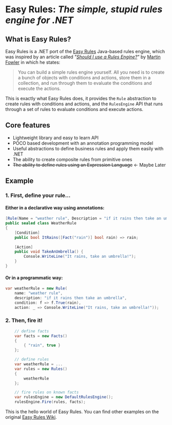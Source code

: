 ﻿
# Easy Rules: *The simple, stupid rules engine for .NET*

## What is Easy Rules?

Easy Rules is a .NET port of the [Easy Rules](https://github.com/j-easy/easy-rules) Java-based rules engine, which was inspired by an article called *"[Should I use a Rules Engine?](http://martinfowler.com/bliki/RulesEngine.html)"* by [Martin Fowler](http://martinfowler.com/) in which he states:

> You can build a simple rules engine yourself. All you need is to create a bunch of objects with conditions and actions, store them in a collection, and run through them to evaluate the conditions and execute the actions.

This is exactly what Easy Rules does, it provides the `Rule` abstraction to create rules with conditions and actions, and the `RulesEngine` API that runs through a set of rules to evaluate conditions and execute actions.

## Core features

 * Lightweight library and easy to learn API
 * POCO based development with an annotation programming model
 * Useful abstractions to define business rules and apply them easily with .NET
 * The ability to create composite rules from primitive ones
 * ~~The ability to define rules using an Expression Language~~ <- Maybe Later

 ## Example

### 1. First, define your rule...

#### Either in a declarative way using annotations:

```c#
[Rule(Name = "weather rule", Description = "if it rains then take an umbrella")]
public sealed class WeatherRule
{
    [Condition]
    public bool ItRains([Fact("rain")] bool rain) => rain;
    
    [Action]
    public void TakeAnUmbrella() {
        Console.WriteLine("It rains, take an umbrella!");
    }
}
```

#### Or in a programmatic way:

```c#
var weatherRule = new Rule(
    name: "weather rule",
    description: "if it rains then take an umbrella",
    condition: f => f.True(rain),
    action: _ => Console.WriteLine("It rains, take an umbrella!"));
```

### 2. Then, fire it!

```c#
    // define facts
    var facts = new Facts()
    {
        { "rain", true }
    };

    // define rules
    var weatherRule = ...
    var rules = new Rules()
    {
        weatherRule
    };

    // fire rules on known facts
    var rulesEngine = new DefaultRulesEngine();
    rulesEngine.Fire(rules, facts);
```

This is the hello world of Easy Rules. You can find other examples on the original [Easy Rules Wiki](https://github.com/j-easy/easy-rules/wiki).